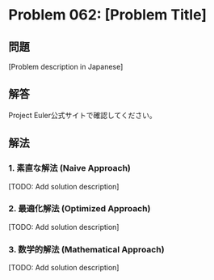 # Problem 062: [Problem Title]

## 問題
[Problem description in Japanese]

## 解答

Project Euler公式サイトで確認してください。

## 解法

### 1. 素直な解法 (Naive Approach)
[TODO: Add solution description]

### 2. 最適化解法 (Optimized Approach)
[TODO: Add solution description]

### 3. 数学的解法 (Mathematical Approach)
[TODO: Add solution description]

